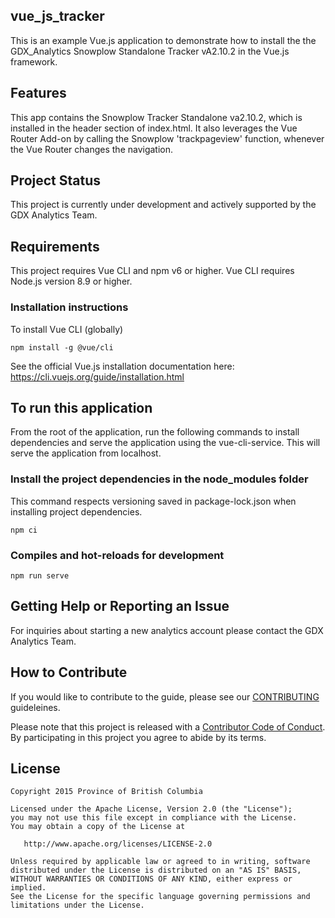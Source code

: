 ## vue_js_tracker

This is an example Vue.js application to demonstrate how to install the the GDX_Analytics Snowplow Standalone Tracker vA2.10.2 in the Vue.js framework.

## Features

This app contains the Snowplow Tracker Standalone va2.10.2, which is installed in the header
section of index.html. It also leverages the Vue Router Add-on by calling the Snowplow 'trackpageview' function, whenever the Vue Router changes the navigation.


## Project Status 

This project is currently under development and actively supported by the GDX Analytics Team.

## Requirements

This project requires Vue CLI and npm v6 or higher. Vue CLI requires Node.js version 8.9 or higher. 

### Installation instructions

To install Vue CLI (globally)

```
npm install -g @vue/cli
```

See the official Vue.js installation documentation here: https://cli.vuejs.org/guide/installation.html

## To run this application

From the root of the application, run the following commands to install dependencies and serve the application using the vue-cli-service. This will serve the application from localhost.


### Install the project dependencies in the node_modules folder

This command respects versioning saved in package-lock.json when installing project dependencies. 

```
npm ci
```

### Compiles and hot-reloads for development

```
npm run serve
```


## Getting Help or Reporting an Issue
 
For inquiries about starting a new analytics account please contact the GDX Analytics Team.

## How to Contribute
 
If you would like to contribute to the guide, please see our [CONTRIBUTING](CONTRIBUTING.md) guideleines.
 
Please note that this project is released with a [Contributor Code of Conduct](CODE_OF_CONDUCT.md). By participating in this project you agree to abide by its terms.
 
## License
```
Copyright 2015 Province of British Columbia
 
Licensed under the Apache License, Version 2.0 (the "License");
you may not use this file except in compliance with the License.
You may obtain a copy of the License at
 
   http://www.apache.org/licenses/LICENSE-2.0
 
Unless required by applicable law or agreed to in writing, software
distributed under the License is distributed on an "AS IS" BASIS,
WITHOUT WARRANTIES OR CONDITIONS OF ANY KIND, either express or implied.
See the License for the specific language governing permissions and limitations under the License.
```
